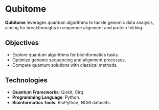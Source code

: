 # Qubitome

**Qubitome** leverages quantum algorithms to tackle genomic data analysis, aiming for breakthroughs in sequence alignment and protein folding.

## Objectives

- Explore quantum algorithms for bioinformatics tasks.
- Optimize genome sequencing and alignment processes.
- Compare quantum solutions with classical methods.

## Technologies

- **Quantum Frameworks**: Qiskit, Cirq.
- **Programming Language**: Python.
- **Bioinformatics Tools**: BioPython, NCBI datasets.
